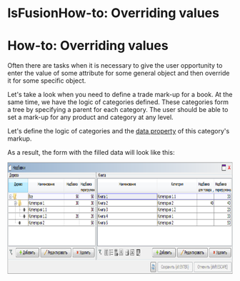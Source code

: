# lsFusionHow-to: Overriding values

# How-to: Overriding values

Often there are tasks when it is necessary to give the user opportunity to enter the value of some attribute for some general object and then override it for some specific object.

Let's take a look when you need to define a trade mark-up for a book. At the same time, we have the logic of categories defined. These categories form a tree by specifying a parent for each category. The user should be able to set a mark-up for any produсt and category at any level.

Let's define the logic of categories and the [data property](lsFusionData_properties_DATA_.md) of this category's markup.



As a result, the form with the filled data will look like this:

<img src="attachments/46367603/46367612.png" height="250" />
